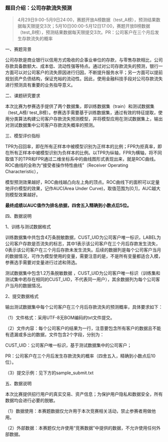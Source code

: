 ### 题目介绍：公司存款流失预测

> 4月29日9:00-5月9日24:00，赛题开放A榜数据（test_A榜），预测结果数据每天限提交3次；5月10日00:00-5月12日17:00，赛题开放B榜数据（test_B榜），预测结果数据每天限提交3次。PR：公司客户在三个月后发生存款流失的概率
> 

一、赛题背景

公司存款是商业银行以信用方式吸收的企事业单位的存款，与零售存款相比，公司存款具备数额大、成本低、流动性强等特点。通过对公司存款流失的预测，银行一方面可以对公司客户的流失原因进行归因，不断提升服务水平；另一方面可以提前规划资产负债结构，保证充裕的流动性。因此，使用金融科技手段对公司存款流失进行预测具有重要的业务指导意义。

二、课题研究要求

本次比赛为参赛选手提供了两个数据集，即训练数据集（train）和测试数据集（test_A榜/ test_B榜）。参赛选手需要基于训练数据集，通过有效的特征提取，使用分类算法构建公司客户存款流失预测模型，并将模型应用在测试数据集上，输出对测试数据集中公司客户存款流失概率的预测。

三、模型评价指标

TPR为召回率，即在所有正样本中被模型识别为正样本的比例；FPR为拒真率，即在所有正样本中被模型识别为负样本的比例。以TPR为纵轴，FPR为横轴，将不同取值下的TPR和FPR通过二维坐标系中的曲线图形式表现出来，就是ROC曲线。ROC曲线的全称为“接受者操作特性曲线”（Receiver Operating Characteristic），


模型预测效果越好，ROC曲线越凸向左上角的顶点。ROC曲线下的面积可以定量地评价模型的效果，记作AUC(Area Under Curve)，取值范围为[0,1]，AUC越大则模型效果越好。

**最终成绩以AUC值作为排名依据，四舍五入精确到小数点后5位。**

四、数据说明

1、训练与测试数据格式

训练数据集中共包含4万条脱敏数据，CUST_UID为公司客户唯一标识，LABEL为公司客户存款是否流失的标志，其中1表示该公司客户在三个月后存款发生流失，0表示该公司客户在三个月后存款未发生流失。后续的数据列是每个公司客户当月的数据情况，可作为模型使用的变量，需要注意的是，不是所有变量都适合入模，参赛选手需要对变量进行过滤和筛选。

测试数据集中包含1.2万条脱敏数据 ，CUST_UID为公司客户唯一标识（训练集和测试集中若存在相同的CUST_UID，不代表同一用户），其余数据列为每个公司客户当月的数据情况。

2、提交数据格式

输出测试数据集中每个公司客户在三个月后存款流失的预测概率，具体要求如下：

（1）文件格式：采用UTF-8无BOM编码的txt文件提交。

（2）文件内容：每个公司客户的结果为一行，注意要包含所有客户的数据且不能有遗漏或多出的数据，文件包含2个字段，分别为：

CUST_UID：公司客户唯一标识，基于测试数据集中的公司客户；

PR：公司客户在三个月后发生存款流失的概率（四舍五入，精确到小数点后10位）。

（3）提交示例：见下方的sample_submit.txt


五、数据说明

本次比赛提供招行用户的真实交易、资产信息；为保护用户隐私和数据安全，所有数据均会进行必要的脱敏。

（1）数据使用：本赛题数据仅允许用于本次竞赛相关活动，禁止参赛者用做他用。

（2）外部数据：本赛题仅允许使用“竞赛数据”中提供的数据，不允许使用任何外部数据。
